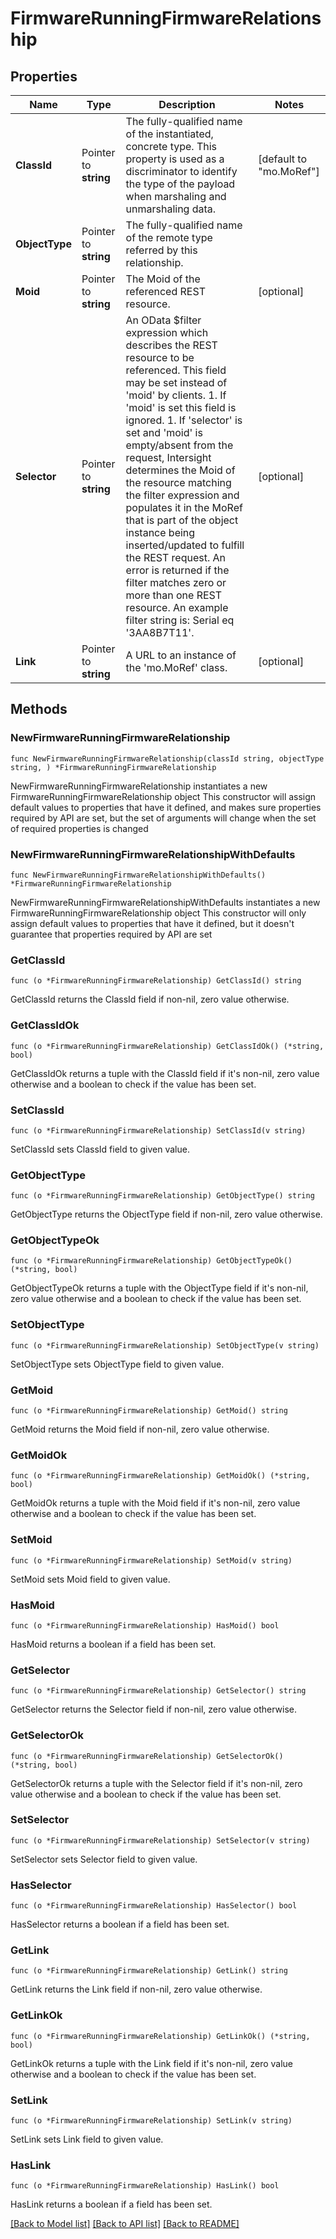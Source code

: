 # FirmwareRunningFirmwareRelationship

## Properties

Name | Type | Description | Notes
------------ | ------------- | ------------- | -------------
**ClassId** | Pointer to **string** | The fully-qualified name of the instantiated, concrete type. This property is used as a discriminator to identify the type of the payload when marshaling and unmarshaling data. | [default to "mo.MoRef"]
**ObjectType** | Pointer to **string** | The fully-qualified name of the remote type referred by this relationship. | 
**Moid** | Pointer to **string** | The Moid of the referenced REST resource. | [optional] 
**Selector** | Pointer to **string** | An OData $filter expression which describes the REST resource to be referenced. This field may be set instead of &#39;moid&#39; by clients. 1. If &#39;moid&#39; is set this field is ignored. 1. If &#39;selector&#39; is set and &#39;moid&#39; is empty/absent from the request, Intersight determines the Moid of the resource matching the filter expression and populates it in the MoRef that is part of the object instance being inserted/updated to fulfill the REST request. An error is returned if the filter matches zero or more than one REST resource. An example filter string is: Serial eq &#39;3AA8B7T11&#39;. | [optional] 
**Link** | Pointer to **string** | A URL to an instance of the &#39;mo.MoRef&#39; class. | [optional] 

## Methods

### NewFirmwareRunningFirmwareRelationship

`func NewFirmwareRunningFirmwareRelationship(classId string, objectType string, ) *FirmwareRunningFirmwareRelationship`

NewFirmwareRunningFirmwareRelationship instantiates a new FirmwareRunningFirmwareRelationship object
This constructor will assign default values to properties that have it defined,
and makes sure properties required by API are set, but the set of arguments
will change when the set of required properties is changed

### NewFirmwareRunningFirmwareRelationshipWithDefaults

`func NewFirmwareRunningFirmwareRelationshipWithDefaults() *FirmwareRunningFirmwareRelationship`

NewFirmwareRunningFirmwareRelationshipWithDefaults instantiates a new FirmwareRunningFirmwareRelationship object
This constructor will only assign default values to properties that have it defined,
but it doesn't guarantee that properties required by API are set

### GetClassId

`func (o *FirmwareRunningFirmwareRelationship) GetClassId() string`

GetClassId returns the ClassId field if non-nil, zero value otherwise.

### GetClassIdOk

`func (o *FirmwareRunningFirmwareRelationship) GetClassIdOk() (*string, bool)`

GetClassIdOk returns a tuple with the ClassId field if it's non-nil, zero value otherwise
and a boolean to check if the value has been set.

### SetClassId

`func (o *FirmwareRunningFirmwareRelationship) SetClassId(v string)`

SetClassId sets ClassId field to given value.


### GetObjectType

`func (o *FirmwareRunningFirmwareRelationship) GetObjectType() string`

GetObjectType returns the ObjectType field if non-nil, zero value otherwise.

### GetObjectTypeOk

`func (o *FirmwareRunningFirmwareRelationship) GetObjectTypeOk() (*string, bool)`

GetObjectTypeOk returns a tuple with the ObjectType field if it's non-nil, zero value otherwise
and a boolean to check if the value has been set.

### SetObjectType

`func (o *FirmwareRunningFirmwareRelationship) SetObjectType(v string)`

SetObjectType sets ObjectType field to given value.


### GetMoid

`func (o *FirmwareRunningFirmwareRelationship) GetMoid() string`

GetMoid returns the Moid field if non-nil, zero value otherwise.

### GetMoidOk

`func (o *FirmwareRunningFirmwareRelationship) GetMoidOk() (*string, bool)`

GetMoidOk returns a tuple with the Moid field if it's non-nil, zero value otherwise
and a boolean to check if the value has been set.

### SetMoid

`func (o *FirmwareRunningFirmwareRelationship) SetMoid(v string)`

SetMoid sets Moid field to given value.

### HasMoid

`func (o *FirmwareRunningFirmwareRelationship) HasMoid() bool`

HasMoid returns a boolean if a field has been set.

### GetSelector

`func (o *FirmwareRunningFirmwareRelationship) GetSelector() string`

GetSelector returns the Selector field if non-nil, zero value otherwise.

### GetSelectorOk

`func (o *FirmwareRunningFirmwareRelationship) GetSelectorOk() (*string, bool)`

GetSelectorOk returns a tuple with the Selector field if it's non-nil, zero value otherwise
and a boolean to check if the value has been set.

### SetSelector

`func (o *FirmwareRunningFirmwareRelationship) SetSelector(v string)`

SetSelector sets Selector field to given value.

### HasSelector

`func (o *FirmwareRunningFirmwareRelationship) HasSelector() bool`

HasSelector returns a boolean if a field has been set.

### GetLink

`func (o *FirmwareRunningFirmwareRelationship) GetLink() string`

GetLink returns the Link field if non-nil, zero value otherwise.

### GetLinkOk

`func (o *FirmwareRunningFirmwareRelationship) GetLinkOk() (*string, bool)`

GetLinkOk returns a tuple with the Link field if it's non-nil, zero value otherwise
and a boolean to check if the value has been set.

### SetLink

`func (o *FirmwareRunningFirmwareRelationship) SetLink(v string)`

SetLink sets Link field to given value.

### HasLink

`func (o *FirmwareRunningFirmwareRelationship) HasLink() bool`

HasLink returns a boolean if a field has been set.


[[Back to Model list]](../README.md#documentation-for-models) [[Back to API list]](../README.md#documentation-for-api-endpoints) [[Back to README]](../README.md)


